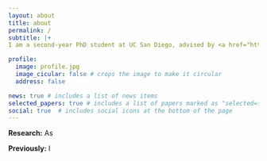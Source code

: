 ```yaml
---
layout: about
title: about
permalink: /
subtitle: |+
I am a second-year PhD student at UC San Diego, advised by <a href="https://roseyu.com/">Prof. Rose Yu</a>.

profile:
  image: profile.jpg
  image_cicular: false # crops the image to make it circular
  address: false

news: true # includes a list of news items
selected_papers: true # includes a list of papers marked as "selected={true}"
social: true  # includes social icons at the bottom of the page
---
```


**Research:** As

**Previously:** I